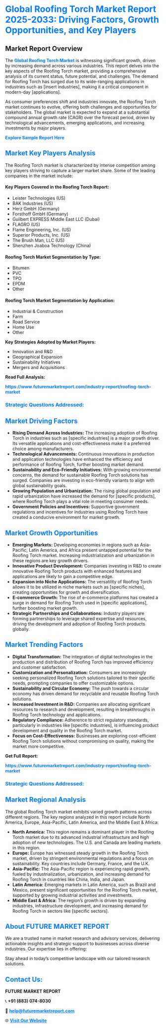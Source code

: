<h1 style="color: #007BFF;">Global Roofing Torch Market Report 2025-2033: Driving Factors, Growth Opportunities, and Key Players</h1>

<section id="overview">
<h2>Market Report Overview</h2>
<p>The <a href="https://www.futuremarketreport.com/industry-report/roofing-torch-market" style="color: #007BFF; text-decoration: none;"><strong>Global Roofing Torch Market</strong></a> is witnessing significant growth, driven by increasing demand across various industries. This report delves into the key aspects of the Roofing Torch market, providing a comprehensive analysis of its current status, future potential, and challenges. The demand for Roofing Torch has surged due to its wide-ranging applications in industries such as [insert industries], making it a critical component in modern-day [applications].</p>
<p>As consumer preferences shift and industries innovate, the Roofing Torch market continues to evolve, offering both challenges and opportunities for stakeholders. The global market is expected to expand at a substantial compound annual growth rate (CAGR) over the forecast period, driven by technological advancements, emerging applications, and increasing investments by major players.</p>
</section>

<section id="overview">
<p><a href="https://www.futuremarketreport.com/request-sample/reportId=102273" style="color: #007BFF; text-decoration: none;"><strong>Explore Sample Report Here</strong></a></p>
</section>

<section id="key-players">
<h2 style="color: #007BFF;">Market Key Players Analysis</h2>
<p>The Roofing Torch market is characterized by intense competition among key players striving to capture a larger market share. Some of the leading companies in the market include:</p>
<h4>Key Players Covered in the Roofing Torch Report:</h4>
<ul><li>Leister Technologies (US)</li><li>BAK Industries (US)</li><li>Herz GmbH (Germany)</li><li>Forsthoff GmbH (Germany)</li><li>Guilbert EXPRESS Middle East LLC (Dubai)</li><li>FLAGRO (US)</li><li>Flame Engineering, Inc. (US)</li><li>Superior Products, Inc. (US)</li><li>The Brush Man, LLC (US)</li><li>Shenzhen Joaboa Technology (China)</li></ul>
<h4>Roofing Torch Market Segmentation by Type:</h4>
<ul><li>Bitumen</li><li>PVC</li><li>TPO</li><li>EPDM</li><li>Other</li></ul>

<h4>Roofing Torch Market Segmentation by Application:</h4>
<ul><li>Industrial &amp; Construction</li><li>Farm</li><li>Road Service</li><li>Home Use</li><li>Other</li></ul>
<p><strong>Key Strategies Adopted by Market Players:</strong></p>
<ul>
<li>Innovation and R&D</li>
<li>Geographical Expansion</li>
<li>Sustainability Initiatives</li>
<li>Mergers and Acquisitions</li>
</ul>
</section>

<section>
<p><strong>Read Full Analysis: </strong></p><a href="https://www.futuremarketreport.com/industry-report/roofing-torch-market" style="color: #007BFF; text-decoration: none;"><strong>https://www.futuremarketreport.com/industry-report/roofing-torch-market</strong></a>
<h3 style="color: #007BFF;">Strategic Questions Addressed:</h3>
</section>

<section id="driving-factors">
<h2 style="color: #007BFF;">Market Driving Factors</h2>
<ul>
<li><strong>Rising Demand Across Industries:</strong> The increasing adoption of Roofing Torch in industries such as [specific industries] is a major growth driver. Its versatile applications and cost-effectiveness make it a preferred choice among manufacturers.</li>
<li><strong>Technological Advancements:</strong> Continuous innovations in production and application technologies have enhanced the efficiency and performance of Roofing Torch, further boosting market demand.</li>
<li><strong>Sustainability and Eco-Friendly Initiatives:</strong> With growing environmental concerns, the demand for sustainable Roofing Torch solutions has surged. Companies are investing in eco-friendly variants to align with global sustainability goals.</li>
<li><strong>Growing Population and Urbanization:</strong> The rising global population and rapid urbanization have increased the demand for [specific products], where Roofing Torch plays a vital role in meeting consumer needs.</li>
<li><strong>Government Policies and Incentives:</strong> Supportive government regulations and incentives for industries using Roofing Torch have created a conducive environment for market growth.</li>
</ul>
</section>

<section id="growth-opportunities">
<h2 style="color: #007BFF;">Market Growth Opportunities</h2>
<ul>
<li><strong>Emerging Markets:</strong> Developing economies in regions such as Asia-Pacific, Latin America, and Africa present untapped potential for the Roofing Torch market. Increasing industrialization and urbanization in these regions are key growth drivers.</li>
<li><strong>Innovative Product Development:</strong> Companies investing in R&D to create innovative Roofing Torch products with enhanced features and applications are likely to gain a competitive edge.</li>
<li><strong>Expansion into Niche Applications:</strong> The versatility of Roofing Torch allows it to be utilized in niche markets such as [specific niches], creating opportunities for growth and diversification.</li>
<li><strong>E-commerce Growth:</strong> The rise of e-commerce platforms has created a surge in demand for Roofing Torch used in [specific applications], further boosting market growth.</li>
<li><strong>Strategic Partnerships and Collaborations:</strong> Industry players are forming partnerships to leverage shared expertise and resources, driving the development and adoption of Roofing Torch products globally.</li>
</ul>
</section>

<section id="trending-factors">
<h2 style="color: #007BFF;">Market Trending Factors</h2>
<ul>
<li><strong>Digital Transformation:</strong> The integration of digital technologies in the production and distribution of Roofing Torch has improved efficiency and customer satisfaction.</li>
<li><strong>Customization and Personalization:</strong> Consumers are increasingly seeking personalized Roofing Torch solutions tailored to their specific needs, prompting companies to offer customizable options.</li>
<li><strong>Sustainability and Circular Economy:</strong> The push towards a circular economy has driven demand for recyclable and reusable Roofing Torch solutions.</li>
<li><strong>Increased Investment in R&D:</strong> Companies are allocating significant resources to research and development, resulting in breakthroughs in Roofing Torch technology and applications.</li>
<li><strong>Regulatory Compliance:</strong> Adherence to strict regulatory standards, particularly in industries like [specific industries], is influencing product development and quality in the Roofing Torch market.</li>
<li><strong>Focus on Cost-Effectiveness:</strong> Businesses are exploring cost-efficient Roofing Torch solutions without compromising on quality, making the market more competitive.</li>
</ul>
</section>

<section>
<p><strong>Get Full Report: </strong></p><a href="https://www.futuremarketreport.com/industry-report/roofing-torch-market" style="color: #007BFF; text-decoration: none;"><strong>https://www.futuremarketreport.com/industry-report/roofing-torch-market</strong></a>
<h3 style="color: #007BFF;">Strategic Questions Addressed:</h3>
</section>


<section id="regional-analysis">
<h2 style="color: #007BFF;">Market Regional Analysis</h2>
<p>The global Roofing Torch market exhibits varied growth patterns across different regions. The key regions analyzed in this report include North America, Europe, Asia-Pacific, Latin America, and the Middle East & Africa:</p>
<ul>
<li><strong>North America:</strong> This region remains a dominant player in the Roofing Torch market due to its advanced industrial infrastructure and high adoption of new technologies. The U.S. and Canada are leading markets in this region.</li>
<li><strong>Europe:</strong> Europe has witnessed steady growth in the Roofing Torch market, driven by stringent environmental regulations and a focus on sustainability. Key countries include Germany, France, and the U.K.</li>
<li><strong>Asia-Pacific:</strong> The Asia-Pacific region is experiencing rapid growth, fueled by industrialization, urbanization, and increasing demand for Roofing Torch in countries like China, India, and Japan.</li>
<li><strong>Latin America:</strong> Emerging markets in Latin America, such as Brazil and Mexico, present significant opportunities for the Roofing Torch market, supported by growing industrial activities and investments.</li>
<li><strong>Middle East & Africa:</strong> The region’s growth is driven by expanding industries, infrastructure development, and increasing demand for Roofing Torch in sectors like [specific sectors].</li>
</ul>
</section>

<footer>
<h2 style="color: #007BFF;">About FUTURE MARKET REPORT</h2>
<p>We are a trusted name in market research and advisory services, delivering actionable insights and strategic support to businesses across diverse industries. Our expertise lies in offering:</p>

<p>Stay ahead in today’s competitive landscape with our tailored research solutions.</p>

<h2 style="color: #007BFF;">Contact Us:</h2>
<p><strong>FUTURE MARKET REPORT</strong></p>
<p>📞 <strong>+91 (883) 074-8030</strong></p>
<p>📧 <strong><a href="mailto:help@futuremarketreport.com" style="color: #007BFF;">help@futuremarketreport.com</a></strong></p>
<p>🌐 <strong><a href="https://www.futuremarketreport.com/" style="color: #007BFF;">Visit Our Website</a></strong></p>
</footer>